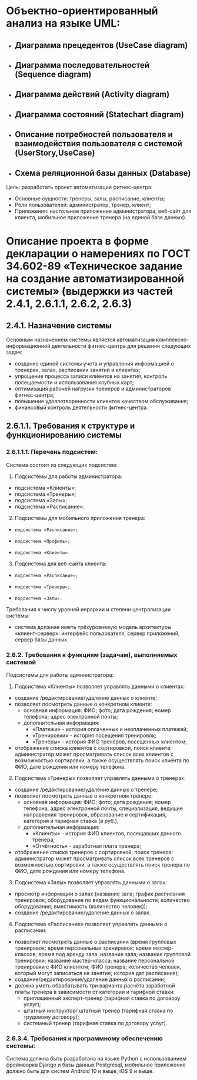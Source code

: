 # Объектно-ориентированный анализ на языке UML:

- ## Диаграмма прецедентов (UseCase diagram)
- ## Диаграмма последовательностей (Sequence diagram)
- ## Диаграмма действий (Activity diagram)
- ## Диаграмма состояний (Statechart diagram)
- ## Описание потребностей пользователя и взаимодействия пользователя с системой (UserStory,UseCase)
- ## Схема реляционной базы данных (Database)

Цель: разработать проект автоматизации фитнес-центра:
* Основные сущности: тренеры, залы, расписание, клиенты;
* Роли пользователей: администратор, тренер, клиент;
* Приложения: настольное приложение администратора, веб-сайт для клиента, мобильное приложение тренера (на единой базе данных).

# Описание проекта в форме декларации о намерениях по ГОСТ 34.602-89 «Техническое задание на создание автоматизированной системы» (выдержки из частей 2.4.1, 2.6.1.1, 2.6.2, 2.6.3)

## 2.4.1. Назначение системы 

Основным назначением системы является автоматизация комплексно-информационной деятельности фитнес-центра для решения следующих задач:

-	создание единой системы учета и управления информацией о тренерах, залах, расписании занятий и клиентах;
-	упрощение процесса записи клиентов на занятия, контроль посещаемости и использования клубных карт;
-	оптимизация рабочей нагрузки тренеров и администраторов фитнес-центра;
-	повышение удовлетворенности клиентов качеством обслуживания;
-	финансовый контроль деятельности фитнес-центра.

## 2.6.1.1. Требования к структуре и функционированию системы

### 2.6.1.1.1. Перечень подсистем:

Система состоит из следующих подсистем:

1) Подсистемы для работы администратора:
-	подсистема «Клиенты»;
-   подсистема «Тренеры»; 
-	подсистема «Залы»;
-	подсистема «Расписание».

2) Подсистемы для мобильного приложения тренера:
-     подсистема «Расписание»;
-     подсистема «Профиль»;
-     подсистема «Клиенты».

3) Подсистема для веб-сайта клиента:
-     подсистема «Расписание»;
-     подсистема «Тренеры»;
-     подсистема «Залы».

Требования к числу уровней иерархии и степени централизации системы:
-    система должная иметь трёхуровневую модель архитектуры «клиент-сервер»: интерфейс пользователя, сервер приложений, сервер базы данных.


### 2.6.2. Требования к функциям (задачам), выполняемых системой

Подсистемы для работы администратора:
1)	Подсистема «Клиенты» позволяет управлять данными о клиентах:
-	создание /редактирование/удаление данных о клиенте;
-	позволяет посмотреть данные о конкретном клиенте:
    - основная информация: ФИО; фото; дата рождения; номер телефона; адрес электронной почты;      
    - дополнительная информация:
        - «Платежи» - история оплаченных и неоплаченных платежей; 
        - «Тренировки» - история посещения тренировок; 
        - «Тренеры» - история ФИО тренеров, посещенных клиентом;
-	отображение списка клиентов с сортировкой, поиск клиента: администратор может просматривать список всех клиентов с возможностью сортировки, а также осуществлять поиск клиента по ФИО, дате рождения или номеру телефона.

2)	Подсистема «Тренеры» позволяет управлять данными о тренерах:
-	создание /редактирование/удаление данных о тренере;
-	позволяет посмотреть данные о конкретном тренере:
    - основная информация: ФИО; фото; дата рождения; номер телефона, адрес электронной почты, специализация, ведущие направления тренировок, образование и сертификация, категория и тарифная ставка (в руб.), 
    - дополнительная информация: 
        - «Клиенты» - история ФИО клиентов, посещавших данного тренера,   
        - «Отчётность» - заработная плата тренера;
-	отображение списка тренеров с сортировкой, поиск тренера: администратор может просматривать список всех тренеров с возможностью сортировки, а также осуществлять поиск тренера по ФИО, дате рождения или номеру телефона.

3)	Подсистема «Залы» позволяет управлять данными о залах:
-	просмотр информации о залах (название зала; график расписания тренировок; оборудование по видам функциональности; количество оборудования; вместимость (количество человек));
-	создание /редактирование/удаление данных о залах.

4)	Подсистема «Расписание» позволяет управлять данными о расписании:
-	позволяет посмотреть данные о расписании (время групповых тренировок; время персональных тренировок; время мастер-классов; время под аренду зала; название зала; название групповой тренировки; название мастер-класса; название персональной тренировки с ФИО клиентом; ФИО тренера; количество человек, который могут записаться на занятие; история дат расписания);
-	создание/редактирование/удаление данных о расписании;
-	должна уметь обрабатывать три варианта расчёта заработной платы тренера в зависимости от категории и тарифной ставки: 
    - приглашенный эксперт-тренер (тарифная ставка по договору услуг);
    - штатный инструктор/ штатный тренер (тарифная ставка по трудовому договору);
    - системный тренер (тарифная ставка по договору услуг).


### 2.6.3.4.	Требования к программному обеспечению системы:

Система должна быть разработана на языке Python c использованием фреймворка Django и базы данных Postgresql, мобильное приложение должно быть для систем Android 10 и выше, iOS 9 и выше.



